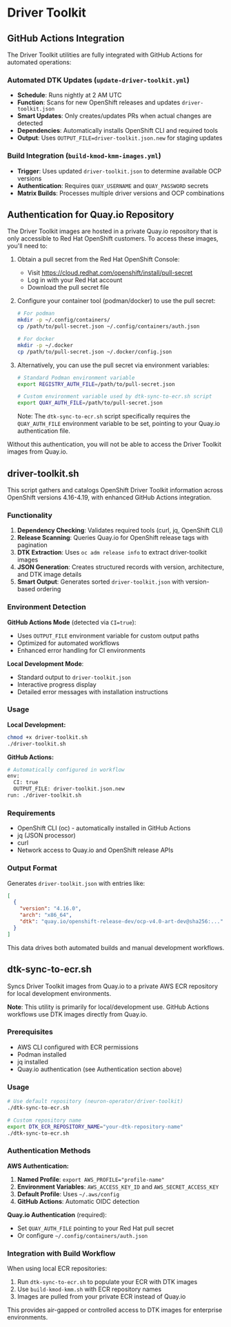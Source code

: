 # Driver Toolkit

## GitHub Actions Integration

The Driver Toolkit utilities are fully integrated with GitHub Actions for automated operations:

### Automated DTK Updates (`update-driver-toolkit.yml`)
- **Schedule**: Runs nightly at 2 AM UTC
- **Function**: Scans for new OpenShift releases and updates `driver-toolkit.json`
- **Smart Updates**: Only creates/updates PRs when actual changes are detected
- **Dependencies**: Automatically installs OpenShift CLI and required tools
- **Output**: Uses `OUTPUT_FILE=driver-toolkit.json.new` for staging updates

### Build Integration (`build-kmod-kmm-images.yml`)
- **Trigger**: Uses updated `driver-toolkit.json` to determine available OCP versions
- **Authentication**: Requires `QUAY_USERNAME` and `QUAY_PASSWORD` secrets
- **Matrix Builds**: Processes multiple driver versions and OCP combinations

## Authentication for Quay.io Repository

The Driver Toolkit images are hosted in a private Quay.io repository that is only accessible to Red Hat OpenShift customers. To access these images, you'll need to:

1. Obtain a pull secret from the Red Hat OpenShift Console:
   - Visit https://cloud.redhat.com/openshift/install/pull-secret
   - Log in with your Red Hat account
   - Download the pull secret file

2. Configure your container tool (podman/docker) to use the pull secret:
   ```bash
   # For podman
   mkdir -p ~/.config/containers/
   cp /path/to/pull-secret.json ~/.config/containers/auth.json
   
   # For docker
   mkdir -p ~/.docker
   cp /path/to/pull-secret.json ~/.docker/config.json
   ```

3. Alternatively, you can use the pull secret via environment variables:
   ```bash
   # Standard Podman environment variable
   export REGISTRY_AUTH_FILE=/path/to/pull-secret.json
   
   # Custom environment variable used by dtk-sync-to-ecr.sh script
   export QUAY_AUTH_FILE=/path/to/pull-secret.json
   ```
   
   Note: The `dtk-sync-to-ecr.sh` script specifically requires the `QUAY_AUTH_FILE`
   environment variable to be set, pointing to your Quay.io authentication file.

Without this authentication, you will not be able to access the Driver Toolkit images from Quay.io.

## driver-toolkit.sh

This script gathers and catalogs OpenShift Driver Toolkit information across OpenShift versions 4.16-4.19, with enhanced GitHub Actions integration.

### Functionality

1. **Dependency Checking**: Validates required tools (curl, jq, OpenShift CLI)
2. **Release Scanning**: Queries Quay.io for OpenShift release tags with pagination
3. **DTK Extraction**: Uses `oc adm release info` to extract driver-toolkit images
4. **JSON Generation**: Creates structured records with version, architecture, and DTK image details
5. **Smart Output**: Generates sorted `driver-toolkit.json` with version-based ordering

### Environment Detection

**GitHub Actions Mode** (detected via `CI=true`):
- Uses `OUTPUT_FILE` environment variable for custom output paths
- Optimized for automated workflows
- Enhanced error handling for CI environments

**Local Development Mode**:
- Standard output to `driver-toolkit.json`
- Interactive progress display
- Detailed error messages with installation instructions

### Usage

**Local Development:**
```bash
chmod +x driver-toolkit.sh
./driver-toolkit.sh
```

**GitHub Actions:**
```bash
# Automatically configured in workflow
env:
  CI: true
  OUTPUT_FILE: driver-toolkit.json.new
run: ./driver-toolkit.sh
```

### Requirements

- OpenShift CLI (oc) - automatically installed in GitHub Actions
- jq (JSON processor)
- curl
- Network access to Quay.io and OpenShift release APIs

### Output Format

Generates `driver-toolkit.json` with entries like:
```json
[
  {
    "version": "4.16.0",
    "arch": "x86_64",
    "dtk": "quay.io/openshift-release-dev/ocp-v4.0-art-dev@sha256:..."
  }
]
```

This data drives both automated builds and manual development workflows.

## dtk-sync-to-ecr.sh

Syncs Driver Toolkit images from Quay.io to a private AWS ECR repository for local development environments.

**Note**: This utility is primarily for local/development use. GitHub Actions workflows use DTK images directly from Quay.io.

### Prerequisites

- AWS CLI configured with ECR permissions
- Podman installed
- jq installed
- Quay.io authentication (see Authentication section above)

### Usage

```bash
# Use default repository (neuron-operator/driver-toolkit)
./dtk-sync-to-ecr.sh

# Custom repository name
export DTK_ECR_REPOSITORY_NAME="your-dtk-repository-name"
./dtk-sync-to-ecr.sh
```

### Authentication Methods

**AWS Authentication:**
1. **Named Profile**: `export AWS_PROFILE="profile-name"`
2. **Environment Variables**: `AWS_ACCESS_KEY_ID` and `AWS_SECRET_ACCESS_KEY`
3. **Default Profile**: Uses `~/.aws/config`
4. **GitHub Actions**: Automatic OIDC detection

**Quay.io Authentication** (required):
- Set `QUAY_AUTH_FILE` pointing to your Red Hat pull secret
- Or configure `~/.config/containers/auth.json`

### Integration with Build Workflow

When using local ECR repositories:
1. Run `dtk-sync-to-ecr.sh` to populate your ECR with DTK images
2. Use `build-kmod-kmm.sh` with ECR repository names
3. Images are pulled from your private ECR instead of Quay.io

This provides air-gapped or controlled access to DTK images for enterprise environments.